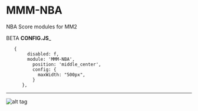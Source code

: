 # MMM-NBA
NBA Score modules for MM2


BETA 
 ____________________________________CONFIG.JS_____________________________________
          
	   {
        	disabled: f,
		  	module: 'MMM-NBA',
			  position: 'middle_center',
			  config: {
				maxWidth: "500px",
			  }
		  },

________________________________________________________________________________________


![alt tag](http://www.dallascowboyschat.com/mm/NBA.JPG)
